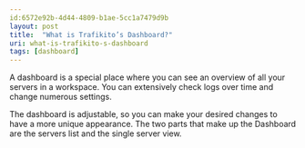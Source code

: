 ```yaml
---
id:6572e92b-4d44-4809-b1ae-5cc1a7479d9b
layout: post
title:  "What is Trafikito’s Dashboard?"
uri: what-is-trafikito-s-dashboard
tags: [dashboard]
---
```


A dashboard is a special place where you can see an overview of all your servers in a workspace. You can extensively
check logs over time and change numerous settings.

<!--more-->

The dashboard is adjustable, so you can make your desired changes to have a more unique appearance. The two parts
that make up the Dashboard are the servers list and the single server view.
